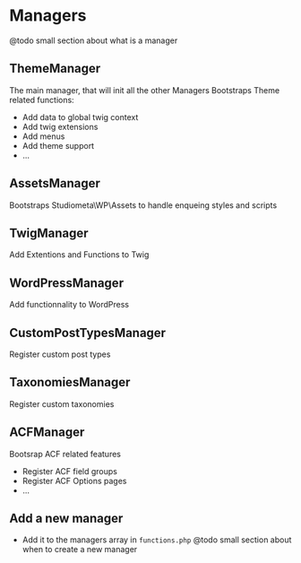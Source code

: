 # Managers

@todo small section about what is a manager

## ThemeManager
The main manager, that will init all the other Managers
Bootstraps Theme related functions:
- Add data to global twig context
- Add twig extensions
- Add menus
- Add theme support
- ...

## AssetsManager
Bootstraps Studiometa\WP\Assets to handle enqueing styles and scripts

## TwigManager
Add Extentions and Functions to Twig

## WordPressManager
Add functionnality to WordPress

## CustomPostTypesManager
Register custom post types

## TaxonomiesManager
Register custom taxonomies

## ACFManager
Bootsrap ACF related features
- Register ACF field groups
- Register ACF Options pages
- ...

## Add a new manager
- Add it to the managers array in `functions.php`
@todo small section about when to create a new manager
